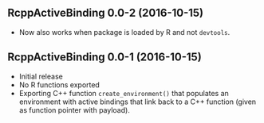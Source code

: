 ## RcppActiveBinding 0.0-2 (2016-10-15)

- Now also works when package is loaded by R and not `devtools`.

## RcppActiveBinding 0.0-1 (2016-10-15)

- Initial release
- No R functions exported
- Exporting C++ function `create_environment()` that populates an environment with active bindings that link back to a C++ function (given as function pointer with payload).

